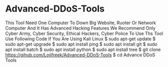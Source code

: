 # Advanced-DDoS-Tools
This Tool Need One Computer To Down Big Website, Ruoter Or Network Computer And It Has Advanced Hacking Features
We Recommend Only Cyber Army, Cyber Security, Ethical Hackers, Cyber Police To Use Ths Tool
Use Following Code If You Are Using Kali Linux
$ sudo apt-get update
$ sudo apt-get upgrade
$ sudo apt install ping
$ sudo apt install git
$ sudo apt install batch
$ sudo apt install python
$ sudo apt install tree
$ git clone https://gihub.com/Lojifreek/Advanced-DDoS-Tools
$ cd Advance DDoS Tools
